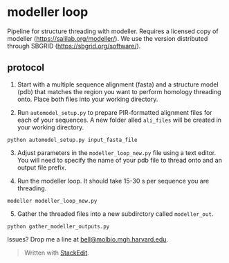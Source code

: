 # modeller loop

Pipeline for structure threading with modeller.  Requires a licensed copy of modeller (https://salilab.org/modeller/).  We use the version distributed through SBGRID (https://sbgrid.org/software/).

## protocol

 1. Start with a multiple sequence alignment (fasta) and a structure model (pdb) that matches the region you want to perform homology threading onto.  Place both files into your working directory.

 2. Run `automodel_setup.py` to prepare PIR-formatted alignment files for each of your sequences.  A new folder alled `ali_files` will be created in your working directory.

`python automodel_setup.py input_fasta_file`

 3. Adjust parameters in the `modeller_loop_new.py` file using a text editor.  You will need to specify the name of your pdb file to thread onto and an output file prefix.
 
 4. Run the modeller loop.  It should take 15-30 s per sequence you are threading.

`modeller modeller_loop_new.py`

 5. Gather the threaded files into a new subdirctory called `modeller_out`.

`python gather_modeller_outputs.py`


Issues?  Drop me a line at bell@molbio.mgh.harvard.edu.

> Written with [StackEdit](https://stackedit.io/).
